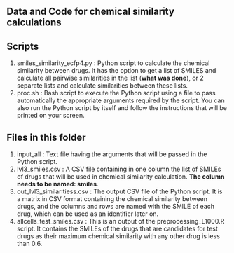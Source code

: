 ## Data and Code for chemical similarity calculations 

## Scripts
1. smiles_similarity_ecfp4.py : Python script to calculate the chemical similarity between drugs. It has the option to get a list of SMILES and calculate all pairwise similarities in the list (**what was done**), or 2 separate lists and calculate similarities between these lists.
2. proc.sh : Bash script to execute the Python script using a file to pass automatically the appropriate arguments required by the script. You can also run the Python script by itself and follow the instructions that will be printed on your screen.

## Files in this folder
1. input_all : Text file having the arguments that will be passed in the Python script.
2. lvl3_smiles.csv : A CSV file containing in one column the list of SMILEs of drugs that will be used in chemical similarity calculation. **The column needs to be named: smiles**.
3. out_lvl3_similaritiess.csv : The output CSV file of the Python script. It is a matrix in CSV format containing the chemical similarity between drugs, and the columns and rows are named with the SMILE of each drug, which can be used as an identifier later on.
4. allcells_test_smiles.csv : This is an output of the preprocessing_L1000.R script. It contains the SMILEs of the drugs that are candidates for test drugs as their maximum chemical similarity with any other drug is less than 0.6.

